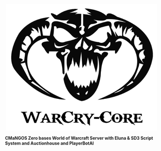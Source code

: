 <p div align="center"><img src="https://raw.githubusercontent.com/EmuZoneDEV/WARCRYCORE-CLASSIC/master/icons/WC_Core_Logo_Black.png" width=500px></img></p>
<p></p>
<p></p>
<p></p>
<p></p>
<b>CMaNGOS Zero bases World of Warcraft Server with Eluna & SD3 Script System and Auctionhouse and PlayerBotAI</b>
